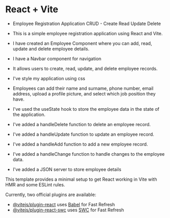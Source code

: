 # React + Vite

- Employee Registration Application CRUD - Create Read Update Delete
- This is a simple employee registration application using React and Vite.
- I have created an Employee Component where  you can add, read, update and delete employee details.
- I have a Navbar  component for navigation

- It allows users to create, read, update, and delete employee records.
- I've style my application using css
- Employees can add their name and surname, phone number, email address, upload a profile picture, and select which job position they  have.
- I've used  the useState hook to store the employee data in the state of the application.
- I've added a handleDelete  function to delete an employee record.
- I've added a handleUpdate function to update an employee record.
- I've added a handleAdd function to add a new employee record.
- I've added a handleChange  function to handle changes to the employee data.
- I've added a JSON server to store employee details

This template provides a minimal setup to get React working in Vite with HMR and some ESLint rules.

Currently, two official plugins are available:

- [@vitejs/plugin-react](https://github.com/vitejs/vite-plugin-react/blob/main/packages/plugin-react/README.md) uses [Babel](https://babeljs.io/) for Fast Refresh
- [@vitejs/plugin-react-swc](https://github.com/vitejs/vite-plugin-react-swc) uses [SWC](https://swc.rs/) for Fast Refresh
